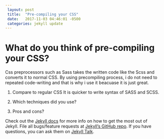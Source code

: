 ```yaml
---
 layout: post
 title:  "Pre-compiling your CSS"
 date:   2017-11-03 04:46:01 -0500
 categories: jekyll update
---
```

  # What do you think of pre-compiling your CSS?
 Css preprocessors such as Sass takes the written code like the Scss and converts it to normal CSS. By using precompiling process, i do not need to repeated code-writing and that is why i use it beacuase it is just great.

 1. Compare to regular CSS
 It is quicker to write syntax of SASS and SCSS.
 
 2. Which techniques did you use?
 3. Pros and cons?
 
 
 Check out the [Jekyll docs][jekyll-docs] for more info on how to get the most out of Jekyll. File all bugs/feature requests at [Jekyll’s GitHub repo][jekyll-gh]. If you have questions, you can ask them on [Jekyll Talk][jekyll-talk].
 
 [jekyll-docs]: https://jekyllrb.com/docs/home
 [jekyll-gh]:   https://github.com/jekyll/jekyll
 [jekyll-talk]: https://talk.jekyllrb.com/
 